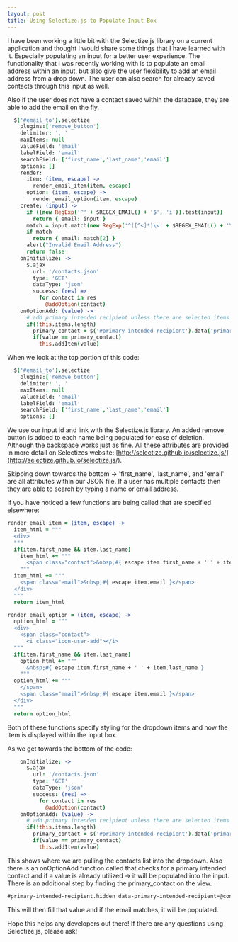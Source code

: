 ```yaml
---
layout: post
title: Using Selectize.js to Populate Input Box
---
```


I have been working a little bit with the Selectize.js library on a current application and thought I would share some things that I have learned with it. Especially populating an input for a better user experience. The functionality that I was recently working with is to populate an email address within an input, but also give the user flexibility to add an email address from a drop down. The user can also search for already saved contacts through this input as well.

Also if the user does not have a contact saved within the database, they are able to add the email on the fly.

```coffeescript
  $('#email_to').selectize
    plugins:['remove_button']
    delimiter: ', '
    maxItems: null
    valueField: 'email'
    labelField: 'email'
    searchField: ['first_name','last_name','email']
    options: []
    render:
      item: (item, escape) ->
        render_email_item(item, escape)
      option: (item, escape) ->
        render_email_option(item, escape)
    create: (input) ->
      if ((new RegExp('^' + $REGEX_EMAIL() + '$', 'i')).test(input))
        return { email: input }
      match = input.match(new RegExp('^([^<]*)\<' + $REGEX_EMAIL() + '\>$', 'i'))
      if match
        return { email: match[2] }
      alert("Invalid Email Address")
      return false
    onInitialize: ->
      $.ajax
        url: '/contacts.json'
        type: 'GET'
        dataType: 'json'
        success: (res) =>
          for contact in res
            @addOption(contact)
    onOptionAdd: (value) ->
      # add primary intended recipient unless there are selected items
      if(!this.items.length)
        primary_contact = $('#primary-intended-recipient').data('primary-intended-recipient')
        if(value == primary_contact)
          this.addItem(value)
```

When we look at the top portion of this code:

```coffeescript
  $('#email_to').selectize
    plugins:['remove_button']
    delimiter: ', '
    maxItems: null
    valueField: 'email'
    labelField: 'email'
    searchField: ['first_name','last_name','email']
    options: []
```

We use our input id and link with the Selectize.js library. An added remove button is added to each name being populated for ease of deletion. Although the backspace works just as fine. All these attributes are provided in more detail on Selectizes website: [http://selectize.github.io/selectize.js/](http://selectize.github.io/selectize.js/).

Skipping down towards the bottom -> 'first_name', 'last_name', and 'email' are all attributes within our JSON file. If a user has multiple contacts then they are able to search by typing a name or email address.

If you have noticed a few functions are being called that are specified elsewhere:

```coffeescript
render_email_item = (item, escape) ->
  item_html = """
  <div>
  """
  if(item.first_name && item.last_name)
    item_html += """
      <span class="contact">&nbsp;#{ escape item.first_name + ' ' + item.last_name }</span>
    """
  item_html += """
    <span class="email">&nbsp;#{ escape item.email }</span>
  </div>
  """
  return item_html

render_email_option = (item, escape) ->
  option_html = """
  <div>
    <span class="contact">
      <i class="icon-user-add"></i>
  """
  if(item.first_name && item.last_name)
    option_html += """
      &nbsp;#{ escape item.first_name + ' ' + item.last_name }
    """
  option_html += """
    </span>
    <span class="email">&nbsp;#{ escape item.email }</span>
  </div>
  """
  return option_html
```

Both of these functions specify styling for the dropdown items and how the item is displayed within the input box.

As we get towards the bottom of the code:

```coffeescript
    onInitialize: ->
      $.ajax
        url: '/contacts.json'
        type: 'GET'
        dataType: 'json'
        success: (res) =>
          for contact in res
            @addOption(contact)
    onOptionAdd: (value) ->
      # add primary intended recipient unless there are selected items
      if(!this.items.length)
        primary_contact = $('#primary-intended-recipient').data('primary-intended-recipient')
        if(value == primary_contact)
          this.addItem(value)
```

This shows where we are pulling the contacts list into the dropdown. Also there is an onOptionAdd function called that checks for a primary intended contact and if a value is already utilized -> it will be populated into the input. There is an additional step by finding the primary_contact on the view.

```rhtml
#primary-intended-recipient.hidden data-primary-intended-recipient=@contact.email
```

This will then fill that value and if the email matches, it will be populated.

Hope this helps any developers out there! If there are any questions using Selectize.js, please ask!

